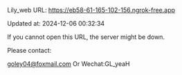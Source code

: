 Lily_web URL: https://eb58-61-165-102-156.ngrok-free.app

Updated at: 2024-12-06 00:32:34

If you cannot open this URL, the server might be down.

Please contact: 

goley04@foxmail.com Or Wechat:GL_yeaH